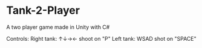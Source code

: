 # Tank-2-Player
A two player game made in Unity with C#

Controls:
Right tank: ↑↓→← shoot on "P"
Left tank: WSAD shot on "SPACE"

